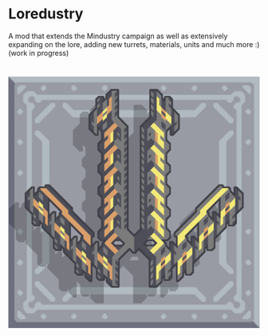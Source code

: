 # Loredustry
A mod that extends the Mindustry campaign as well as extensively expanding on the lore, adding new turrets, materials, units and much more :)   (work in progress)
# 
![Icon](https://github.com/Danieljb5/Loredustry/blob/main/icon.png)
